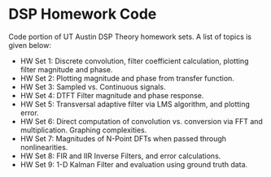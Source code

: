 # DSP Homework Code
Code portion of UT Austin DSP Theory homework sets. A list of topics is given below:

- HW Set 1: Discrete convolution, filter coefficient calculation, plotting filter magnitude and phase.
- HW Set 2: Plotting magnitude and phase from transfer function.
- HW Set 3: Sampled vs. Continuous signals.
- HW Set 4: DTFT Filter magnitude and phase response.
- HW Set 5: Transversal adaptive filter via LMS algorithm, and plotting error.
- HW Set 6: Direct computation of convolution vs. conversion via FFT and multiplication. Graphing complexities.
- HW Set 7: Magnitudes of N-Point DFTs when passed through nonlinearities. 
- HW Set 8: FIR and IIR Inverse Filters, and error calculations.
- HW Set 9: 1-D Kalman Filter and evaluation using ground truth data.
